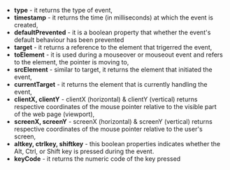- **type** - it returns the type of event, 
- **timestamp** - it returns the time (in milliseconds) at which the event is created, 
- **defaultPrevented** - it is a boolean property that whether the event's default behaviour has been prevented
- **target** - it returns a reference to the element that trigerred the event, 
- **toElement** - it is used during a mouseover or mouseout event and refers to the element, the pointer is moving to, 
- **srcElement** - similar to target, it returns the element that initiated the event, 
- **currentTarget** - it returns the element that is currently handling the event,
- **clientX, clientY** - clientX (horizontal) & clientY (vertical) returns respective coordinates of the mouse pointer relative to the visible part of the web page (viewport), 
- **screenX, screenY** - screenX (horizontal) & screenY (vertical) returns respective coordinates of the mouse pointer relative to the user's screen,
- **altkey, ctrlkey, shiftkey** - this boolean properties indicates whether the Alt, Ctrl, or Shift key is pressed during the event.
- **keyCode** - it returns the numeric code of the key pressed